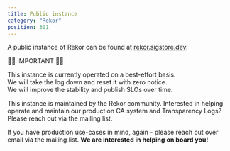 ```yaml
---
title: Public instance
category: "Rekor"
position: 301
---
```


A public instance of Rekor can be found at [rekor.sigstore.dev](https://rekor.sigstore.dev).

<div class="bg-orange-100 border-l-4 border-orange-500 p-3">
  <p>
    <span class="font-bold">🚨🚨 IMPORTANT 🚨🚨</span>
  </p>
  <p>
    This instance is currently operated on a best-effort basis.<br>
    <span class="font-bold">We will take the log down and reset it with zero notice.</span><br>
    We will improve the stability and publish SLOs over time.
  </p>
</div>

This instance is maintained by the Rekor community. Interested in helping operate and maintain our production CA system and Transparency Logs? Please reach out via the mailing list.

If you have production use-cases in mind, again - please reach out over email via the mailing list. **We are interested in helping on board you!**
